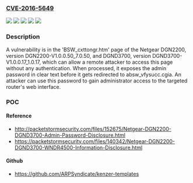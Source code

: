### [CVE-2016-5649](https://cve.mitre.org/cgi-bin/cvename.cgi?name=CVE-2016-5649)
![](https://img.shields.io/static/v1?label=Product&message=DGN2200&color=blue)
![](https://img.shields.io/static/v1?label=Product&message=DGND3700&color=blue)
![](https://img.shields.io/static/v1?label=Version&message=DGN2200-V1.0.0.50_7.0.50DGN2200-V1.0.0.50_7.0.50%20&color=brighgreen)
![](https://img.shields.io/static/v1?label=Version&message=DGND3700-V1.0.0.17_1.0.17DGND3700-V1.0.0.17_1.0.17%20&color=brighgreen)
![](https://img.shields.io/static/v1?label=Vulnerability&message=CWE-319&color=brighgreen)

### Description

A vulnerability is in the 'BSW_cxttongr.htm' page of the Netgear DGN2200, version DGN2200-V1.0.0.50_7.0.50, and DGND3700, version DGND3700-V1.0.0.17_1.0.17, which can allow a remote attacker to access this page without any authentication. When processed, it exposes the admin password in clear text before it gets redirected to absw_vfysucc.cgia. An attacker can use this password to gain administrator access to the targeted router's web interface.

### POC

#### Reference
- http://packetstormsecurity.com/files/152675/Netgear-DGN2200-DGND3700-Admin-Password-Disclosure.html
- https://packetstormsecurity.com/files/140342/Netgear-DGN2200-DGND3700-WNDR4500-Information-Disclosure.html

#### Github
- https://github.com/ARPSyndicate/kenzer-templates

